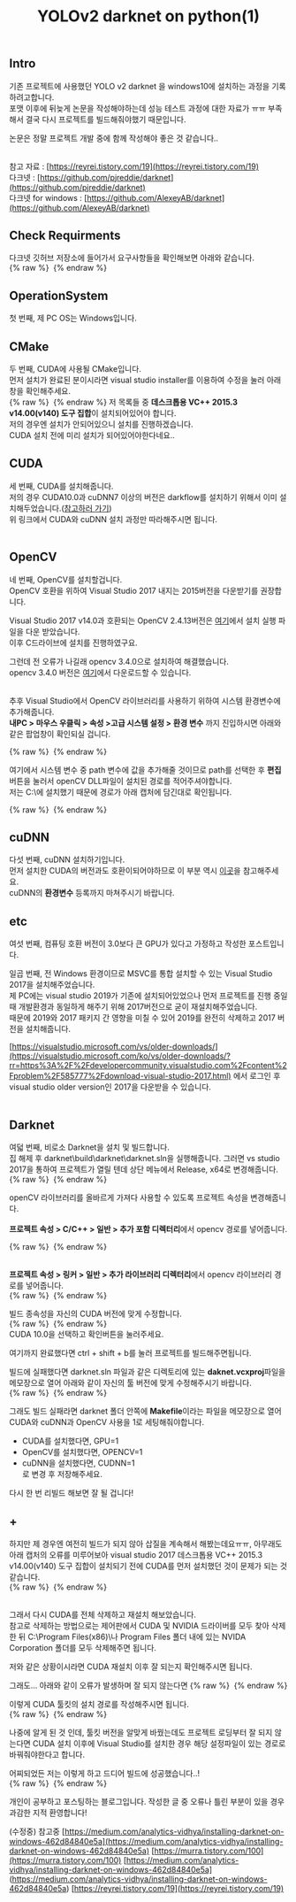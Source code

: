 ﻿---
title: "YOLOv2 darknet on python(1)"
categories: 
  - MachineLearning
last_modified_at: 2020-08-12T13:59:00+09:00
toc: true
---

Intro
------
기존 프로젝트에 사용했던 YOLO v2 darknet 을 windows10에 설치하는 과정을 기록하려고합니다.<br/>
포맷 이후에 뒤늦게 논문을 작성해야하는데 성능 테스트 과정에 대한 자료가 ㅠㅠ 부족해서 결국 다시 프로젝트를 빌드해줘야했기 때문입니다.<br/>

논문은 정말 프로젝트 개발 중에 함께 작성해야 좋은 것 같습니다..<br/>

<br/>참고 자료 : [https://reyrei.tistory.com/19](https://reyrei.tistory.com/19)
<br/>다크넷 : [https://github.com/pjreddie/darknet](https://github.com/pjreddie/darknet)
<br/>다크넷 for windows : [https://github.com/AlexeyAB/darknet](https://github.com/AlexeyAB/darknet)

Check Requirments
------
다크넷 깃허브 저장소에 들어가서 요구사항들을 확인해보면 아래와 같습니다.<br/>
{% raw %} <img src="https://ohjinjin.github.io/assets/images/20200203darknet/capture1.JPG" alt=""> {% endraw %}

OperationSystem
------
첫 번째, 제 PC OS는 Windows입니다.<br/>

CMake
------
두 번째, CUDA에 사용될 CMake입니다.<br/>
먼저 설치가 완료된 분이시라면 visual studio installer를 이용하여 수정을 눌러 아래 창을 확인해주세요.<br/>
{% raw %} <img src="https://ohjinjin.github.io/assets/images/20200203darknet/capture4.JPG" alt=""> {% endraw %}
저 목록들 중 **데스크톱용  VC++ 2015.3 v14.00(v140) 도구 집합**이 설치되어있어야 합니다.<br/>
저의 경우엔 설치가 안되어있으니 설치를 진행하겠습니다.<br/>
CUDA 설치 전에 미리 설치가 되어있어야한다네요..<br/>

CUDA
------
세 번째, CUDA를 설치해줍니다.<br/>
저의 경우 CUDA10.0과 cuDNN7 이상의 버전은 darkflow를 설치하기 위해서 이미 설치해두었습니다.([참고하러 가기](https://ohjinjin.github.io/machinelearning/darkflow-1/))
<br/>위 링크에서 CUDA와 cuDNN 설치 과정만 따라해주시면 됩니다.<br/>
<br/>

OpenCV
------
네 번째, OpenCV를 설치할겁니다.<br/>
OpenCV 호환을 위하여 Visual Studio 2017 내지는 2015버전을 다운받기를 권장합니다.

Visual Studio 2017 v14.0과 호환되는 OpenCV 2.4.13버전은 [여기](https://sourceforge.net/projects/opencvlibrary/files/opencv-win/2.4.13/opencv-2.4.13.6-vc14.exe/download)에서 설치 실행 파일을 다운 받았습니다.<br/>
이후 C드라이브에 설치를 진행하였구요.<br/>

그런데 전 오류가 나길래 opencv 3.4.0으로 설치하여 해결했습니다.<br/>
opencv 3.4.0 버전은 [여기](https://sourceforge.net/projects/opencvlibrary/files/opencv-win/3.4.0/opencv-3.4.0-vc14_vc15.exe/download)에서 다운로드할 수 있습니다.<br/>
<br/>

추후 Visual Studio에서 OpenCV 라이브러리를 사용하기 위하여 시스템 환경변수에 추가해줍니다.<br/>
**내PC \> 마우스 우클릭 \> 속성 \>고급 시스템 설정 \> 환경 변수** 까지 진입하시면 아래와 같은 팝업창이 확인되실 겁니다.<br/>

{% raw %} <img src="https://ohjinjin.github.io/assets/images/20200203darknet/capture2.JPG" alt=""> {% endraw %}

여기에서 시스템 변수 중 path 변수에 값을 추가해줄 것이므로 path를 선택한 후 **편집** 버튼을 눌러서 openCV DLL파일이 설치된 경로를 적어주셔야합니다.<br/>
저는 C:\에 설치했기 때문에 경로가 아래 캡처에 담긴대로 확인됩니다.<br/>

{% raw %} <img src="https://ohjinjin.github.io/assets/images/20200203darknet/capture3.JPG" alt=""> {% endraw %}

cuDNN
------
다섯 번째, cuDNN 설치하기입니다.<br/>
먼저 설치한 CUDA의 버전과도 호환이되어야하므로 이 부분 역시 [이곳](https://ohjinjin.github.io/machinelearning/darkflow-1/)을 참고해주세요.<br/>
cuDNN의 **환경변수** 등록까지 마쳐주시기 바랍니다.<br/>

etc
------
여섯 번째, 컴퓨팅 호환 버전이 3.0보다 큰 GPU가 있다고 가정하고 작성한 포스트입니다.<br/>

일곱 번째, 전 Windows 환경이므로 MSVC를 통합 설치할 수 있는 Visual Studio 2017을 설치해주었습니다.<br/>
제 PC에는 visual studio 2019가 기존에 설치되어있었으나 먼저 프로젝트를 진행 중일 때 개발환경과 동일하게 해주기 위해 2017버전으로 굳이 재설치해주었습니다.<br/>
때문에 2019와 2017 패키지 간 영향을 미칠 수 있어 2019를 완전히 삭제하고 2017 버전을 설치해줍니다.<br/>

[https://visualstudio.microsoft.com/vs/older-downloads/](https://visualstudio.microsoft.com/ko/vs/older-downloads/?rr=https%3A%2F%2Fdevelopercommunity.visualstudio.com%2Fcontent%2Fproblem%2F585777%2Fdownload-visual-studio-2017.html) 에서 로그인 후 visual studio older version인 2017을 다운받을 수 있습니다.<br/><br/>

Darknet
------
여덟 번째, 비로소 Darknet을 설치 및 빌드합니다.<br/>
집 해제 후 darknet\\build\\darknet\\darknet.sln을 실행해줍니다. 그러면 vs studio 2017을 통하여 프로젝트가 열릴 텐데 상단 메뉴에서 Release, x64로 변경해줍니다.<br/>
{% raw %} <img src="https://ohjinjin.github.io/assets/images/20200203darknet/capture5.JPG" alt=""> {% endraw %}

openCV 라이브러리를 올바르게 가져다 사용할 수 있도록 프로젝트 속성을 변경해줍니다.<br/><br/>
**프로젝트 속성 \> C/C\+\+ \> 일반 \> 추가 포함 디렉터리**에서 opencv 경로를 넣어줍니다.<br/>

{% raw %} <img src="https://ohjinjin.github.io/assets/images/20200203darknet/capture6.JPG" alt=""> {% endraw %}

<br/>**프로젝트 속성 \> 링커 \> 일반 \> 추가 라이브러리 디렉터리**에서 opencv 라이브러리 경로를 넣어줍니다.<br/>
{% raw %} <img src="https://ohjinjin.github.io/assets/images/20200203darknet/capture7.JPG" alt=""> {% endraw %}
<br/>

빌드 종속성을 자신의 CUDA 버전에 맞게 수정합니다.<br/>
{% raw %} <img src="https://ohjinjin.github.io/assets/images/20200203darknet/capture8.JPG" alt=""> {% endraw %}
<br/>CUDA 10.0을 선택하고 확인버튼을 눌러주세요.<br/>

여기까지 완료했다면 ctrl + shift + b를 눌러 프로젝트를 빌드해주면됩니다.<br/>

빌드에 실패했다면 darknet.sln 파일과 같은 디렉토리에 있는 **daknet.vcxproj**파일을 메모장으로 열어 아래와 같이 자신의 툴 버전에 맞게 수정해주시기 바랍니다.<br/>
{% raw %} <img src="https://ohjinjin.github.io/assets/images/20200203darknet/capture9.JPG" alt=""> {% endraw %}

그래도 빌드 실패라면 darknet 폴더 안쪽에 **Makefile**이라는 파일을 메모장으로 열어 CUDA와 cuDNN과 OpenCV 사용을 1로 세팅해줘야합니다.<br/>
* CUDA를 설치했다면, GPU=1<br/>
* OpenCV를 설치했다면, OPENCV=1<br/>
* cuDNN을 설치했다면, CUDNN=1<br/>
로 변경 후 저장해주세요.<br/>

다시 한 번 리빌드 해보면 잘 될 겁니다!<br/>

\+
------
하지만 제 경우엔 여전히 빌드가 되지 않아 삽질을 계속해서 해봤는데요ㅠㅠ, 아무래도 아래 캡처의 오류를 미루어보아 visual studio 2017 데스크톱용  VC++ 2015.3 v14.00(v140) 도구 집합이 설치되기 전에 CUDA를 먼저 설치했던 것이 문제가 되는 것 같습니다.<br/>
{% raw %} <img src="https://ohjinjin.github.io/assets/images/20200203darknet/capture10.JPG" alt=""> {% endraw %}

<br/>그래서 다시 CUDA를 전체 삭제하고 재설치 해보았습니다.<br/>
참고로 삭제하는 방법으로는 제어판에서 CUDA 및 NVIDIA 드라이버를 모두 찾아 삭제한 뒤 C:\\Program Files(x86)\\나 Program Files 폴더 내에 있는 NVIDA Corporation 폴더를 모두 삭제해주면 됩니다.<br/>

저와 같은 상황이시라면 CUDA 재설치 이후 잘 되는지 확인해주시면 됩니다.

그래도... 아래와 같이 오류가 발생하며 잘 되지 않는다면
{% raw %} <img src="https://ohjinjin.github.io/assets/images/20200203darknet/capture11.JPG" alt=""> {% endraw %}

이렇게 CUDA 툴킷의 설치 경로를 작성해주시면 됩니다.<br/>
{% raw %} <img src="https://ohjinjin.github.io/assets/images/20200203darknet/capture12.JPG" alt=""> {% endraw %}

나중에 알게 된 것 인데, 툴킷 버전을 알맞게 바꿨는데도 프로젝트 로딩부터 잘 되지 않는다면 CUDA 설치 이후에 Visual Studio를 설치한 경우 해당 설정파일이 있는 경로로 바꿔줘야한다고 합니다.<br/>

어찌되었든 저는 이렇게 하고 드디어 빌드에 성공했습니다..!<br/>
{% raw %} <img src="https://ohjinjin.github.io/assets/images/20200203darknet/capture13.JPG" alt=""> {% endraw %}


개인이 공부하고 포스팅하는 블로그입니다. 작성한 글 중 오류나 틀린 부분이 있을 경우 과감한 지적 환영합니다!<br/>

(수정중)
참고중 [https://medium.com/analytics-vidhya/installing-darknet-on-windows-462d84840e5a](https://medium.com/analytics-vidhya/installing-darknet-on-windows-462d84840e5a)
[https://murra.tistory.com/100](https://murra.tistory.com/100)
[https://medium.com/analytics-vidhya/installing-darknet-on-windows-462d84840e5a]
(https://medium.com/analytics-vidhya/installing-darknet-on-windows-462d84840e5a)
[https://reyrei.tistory.com/19](https://reyrei.tistory.com/19)
